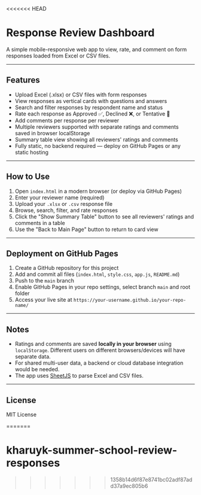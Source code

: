 <<<<<<< HEAD
# Response Review Dashboard

A simple mobile-responsive web app to view, rate, and comment on form responses loaded from Excel or CSV files.

---

## Features

- Upload Excel (.xlsx) or CSV files with form responses
- View responses as vertical cards with questions and answers
- Search and filter responses by respondent name and status
- Rate each response as Approved ✅, Declined ❌, or Tentative 🔵
- Add comments per response per reviewer
- Multiple reviewers supported with separate ratings and comments saved in browser localStorage
- Summary table view showing all reviewers' ratings and comments
- Fully static, no backend required — deploy on GitHub Pages or any static hosting

---

## How to Use

1. Open `index.html` in a modern browser (or deploy via GitHub Pages)
2. Enter your reviewer name (required)
3. Upload your `.xlsx` or `.csv` response file
4. Browse, search, filter, and rate responses
5. Click the "Show Summary Table" button to see all reviewers' ratings and comments in a table
6. Use the "Back to Main Page" button to return to card view

---

## Deployment on GitHub Pages

1. Create a GitHub repository for this project
2. Add and commit all files (`index.html`, `style.css`, `app.js`, `README.md`)
3. Push to the `main` branch
4. Enable GitHub Pages in your repo settings, select branch `main` and root folder
5. Access your live site at `https://your-username.github.io/your-repo-name/`

---

## Notes

- Ratings and comments are saved **locally in your browser** using `localStorage`. Different users on different browsers/devices will have separate data.
- For shared multi-user data, a backend or cloud database integration would be needed.
- The app uses [SheetJS](https://sheetjs.com/) to parse Excel and CSV files.

---

## License

MIT License

=======
# kharuyk-summer-school-review-responses
>>>>>>> 1358b14d6f87e8741bc02adf87add37a9ec805b6
